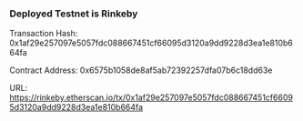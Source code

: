 ### Deployed Testnet is Rinkeby

Transaction Hash: 0x1af29e257097e5057fdc088667451cf66095d3120a9dd9228d3ea1e810b664fa

Contract Address: 0x6575b1058de8af5ab72392257dfa07b6c18dd63e

URL: https://rinkeby.etherscan.io/tx/0x1af29e257097e5057fdc088667451cf66095d3120a9dd9228d3ea1e810b664fa
